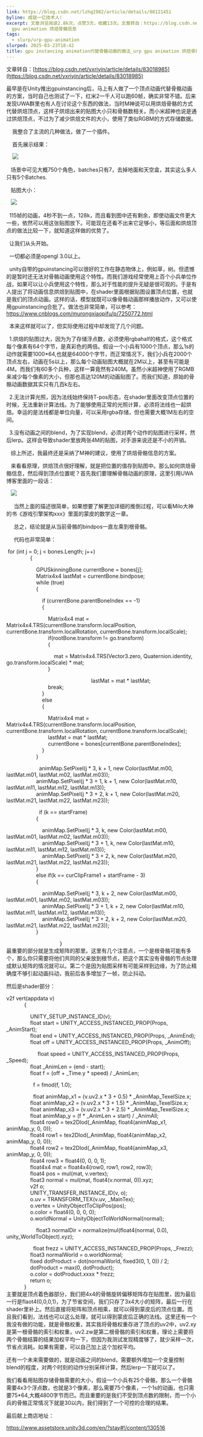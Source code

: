 ```yaml
---
link: https://blog.csdn.net/lzhq1982/article/details/88121451
byline: 成就一亿技术人!
excerpt: 文章浏览阅读2.8k次，点赞3次，收藏13次。文章转自：https://blog.csdn.net/yxriyin/article/details/83018985最早是在Unity推出gpuinstancing后，马上有人做了一个顶点动画代替骨骼动画的方案，当时自己也测试了一下，红米2一千人可以跑60帧，确实非常不错。后来发现UWA群里也有人在讨论这个东西的做法，当时M神说可以用烘焙骨骼的方式代替烘焙顶点，这样子烘焙出来的贴图大小只和骨..._urp
  gpu animation 烘焙骨骼信息
tags:
  - slurp/urp-gpu-animation
slurped: 2025-03-23T18:42
title: gpu instancing animation代替骨骼动画的做法_urp gpu animation 烘焙骨骼信息-CSDN博客
---
```


文章转自：[https://blog.csdn.net/yxriyin/article/details/83018985](https://blog.csdn.net/yxriyin/article/details/83018985)

最早是在Unity推出gpuinstancing后，马上有人做了一个顶点动画代替骨骼动画的方案，当时自己也测试了一下，红米2一千人可以跑60帧，确实非常不错。后来发现UWA群里也有人在讨论这个东西的做法，当时M神说可以用烘焙骨骼的方式代替烘焙顶点，这样子烘焙出来的贴图大小只和骨骼数相关。而小米超神也说是通过烘焙顶点，不过为了减少烘焙文件的大小，使用了类似RGBM的方式存储数据。

    我整合了主流的几种做法，做了一个插件。

    首先展示结果：

    ![](https://i-blog.csdnimg.cn/blog_migrate/a18cc1114067fa41c337e1c8973c7d12.jpeg)

   场景中可见大概750个角色，batches只有7，去掉地面和天空盒，其实这么多人只有5个Batches.

   贴图大小：

   ![](https://i-blog.csdnimg.cn/blog_migrate/103382c2eae404042d3fbf43d6c42ec0.png)

  115帧的动画，4秒不到一点，128k，而且看到图中还有剩余，即使动画文件更大一些，依然可以用这张贴图放下。可能现在还看不出来它足够小，等后面和烘焙顶点的做法比较一下，就知道这样做的优势了。

  让我们从头开始。

  一切都必须是opengl 3.0以上。

  unity自带的gpuinstancing可以很好的工作在静态物体上，例如草，树。但遗憾的是暂时还无法对骨骼动画使用这个特性。而我们游戏经常使用上百个小兵单位作战，如果可以让小兵使用这个特性，那么对于性能的提升无疑是很可观的。于是有人提出了将动画信息烘焙到贴图中，在shader里面根据贴图设置顶点位置，也就是我们的顶点动画。这样的话，模型就既可以像骨骼动画那样播放动作，又可以使用gpuinstancing合批了。做法也非常简单，可以参考：https://www.cnblogs.com/murongxiaopifu/p/7250772.html

  本来这样就可以了，但实际使用过程中却发现了几个问题。

  1.烘焙的贴图过大，因为为了存储浮点数，必须使用rgbahalf的格式，这个格式每个像素有64个字节，是真彩色的两倍。假设一个小兵有1000个顶点，那么1s的动作就需要1000*64,也就是64000个字节，而正常情况下，我们小兵在2000个顶点左右，动画在5s以上，那么每个动画贴图大概就在2M以上，甚至有可能是4M。而我们有60多个兵种，这样一算竟然有240M。虽然小米超神使用了RGMB来减少每个像素的大小，但那也高达120M的动画贴图了。而我们知道，原始的骨骼动画数据其实只有几百k左右。

  2.无法计算光照，因为法线始终保持T-pos形态，在shader里面改变顶点位置的时候，无法重新计算法线。为了能够使用正常的光照计算，必须将法线也一起烘焙。幸运的是法线都是单位向量，可以采用rgba存储，但也需要大概1M左右的空间。

  3.没有动画之间的blend，为了实现blend，必须对两个动作的贴图进行采样，然后lerp。这样会导致shader里放两张4M的贴图，对手游来说还是不小的开销。

   综上所述，我最终还是采纳了M神的建议，使用了烘焙骨骼信息的方案。

   来看看原理，烘焙顶点很好理解，就是把位置的值存到贴图中。那么如何烘焙骨骼信息，然后得到顶点位置呢？首先我们要理解骨骼动画的原理，这里引用UWA博客里面的一段话：

   ![](https://i-blog.csdnimg.cn/blog_migrate/24e2275c5ee828be8d45f4f842abf3fa.png)

     当然上面的描述很简单，如果想要了解更加详细的推倒过程，可以看Milo大神的书《游戏引擎架构xxx》里面的蒙皮的数学这一章。

     总之，结论就是从当前骨骼的bindpos一直左乘到根骨骼。

     代码也非常简单：

 for (int j = 0; j < bones.Length; j++)  
                {

                    GPUSkinningBone currentBone = bones[j];  
                    Matrix4x4 lastMat = currentBone.bindpose;  
                    while (true)  
                    {

                        if (currentBone.parentBoneIndex == -1)  
                        {

                            Matrix4x4 mat = Matrix4x4.TRS(currentBone.transform.localPosition, currentBone.transform.localRotation, currentBone.transform.localScale);  
                            if(rootBone.transform != go.transform)  
                            {

                                mat = Matrix4x4.TRS(Vector3.zero, Quaternion.identity, go.transform.localScale) * mat;  
                            }

                                                         lastMat = mat * lastMat;  
                            break;  
                        }  
                        else  
                        {

                            Matrix4x4 mat = Matrix4x4.TRS(currentBone.transform.localPosition, currentBone.transform.localRotation, currentBone.transform.localScale);  
                            lastMat = mat * lastMat;  
                            currentBone = bones[currentBone.parentBoneIndex];  
                        }  
                    }

                      animMap.SetPixel(j * 3, k + 1, new Color(lastMat.m00, lastMat.m01, lastMat.m02, lastMat.m03));  
                    animMap.SetPixel(j * 3 + 1, k + 1, new Color(lastMat.m10, lastMat.m11, lastMat.m12, lastMat.m13));  
                    animMap.SetPixel(j * 3 + 2, k + 1, new Color(lastMat.m20, lastMat.m21, lastMat.m22, lastMat.m23));

                      if (k == startFrame)  
                    {

                        animMap.SetPixel(j * 3, k, new Color(lastMat.m00, lastMat.m01, lastMat.m02, lastMat.m03));  
                        animMap.SetPixel(j * 3 + 1, k, new Color(lastMat.m10, lastMat.m11, lastMat.m12, lastMat.m13));  
                        animMap.SetPixel(j * 3 + 2, k, new Color(lastMat.m20, lastMat.m21, lastMat.m22, lastMat.m23));  
                    }  
                    else if(k == curClipFrame1 + startFrame - 3)  
                    {

                        animMap.SetPixel(j * 3, k + 2, new Color(lastMat.m00, lastMat.m01, lastMat.m02, lastMat.m03));  
                        animMap.SetPixel(j * 3 + 1, k + 2, new Color(lastMat.m10, lastMat.m11, lastMat.m12, lastMat.m13));  
                        animMap.SetPixel(j * 3 + 2, k + 2, new Color(lastMat.m20, lastMat.m21, lastMat.m22, lastMat.m23));  
                    }

                                    }  
最重要的部分就是生成矩阵的那里。这里有几个注意点，一个是根骨骼可能有多个，那么你只需要将他们共同的父亲放到根节点，把这个其实没有骨骼的节点处理成默认矩阵的情况就可以。第二个是因为贴图采样有可能采样到边缘，为了防止精确度不够引起动画抖动，我前后各多增加了一帧，防止抖动。

然后是shader部分：

v2f vert(appdata v)  
            {

                UNITY_SETUP_INSTANCE_ID(v);  
                float start = UNITY_ACCESS_INSTANCED_PROP(Props, _AnimStart);  
                float end = UNITY_ACCESS_INSTANCED_PROP(Props, _AnimEnd);  
                float off = UNITY_ACCESS_INSTANCED_PROP(Props, _AnimOff);

                     float speed = UNITY_ACCESS_INSTANCED_PROP(Props, _Speed);  
                float _AnimLen = (end - start);  
                float f = (off + _Time.y * speed) / _AnimLen;

                  f = fmod(f, 1.0);

                  float animMap_x1 = (v.uv2.x * 3 + 0.5) * _AnimMap_TexelSize.x;  
                float animMap_x2 = (v.uv2.x * 3 + 1.5) * _AnimMap_TexelSize.x;  
                float animMap_x3 = (v.uv2.x * 3 + 2.5) * _AnimMap_TexelSize.x;  
                float animMap_y = (f * _AnimLen + start) / _AnimAll;  
                float4 row0 = tex2Dlod(_AnimMap, float4(animMap_x1, animMap_y, 0, 0));  
                float4 row1 = tex2Dlod(_AnimMap, float4(animMap_x2, animMap_y, 0, 0));  
                float4 row2 = tex2Dlod(_AnimMap, float4(animMap_x3, animMap_y, 0, 0));  
                float4 row3 = float4(0, 0, 0, 1);  
                float4x4 mat = float4x4(row0, row1, row2, row3);  
                float4 pos = mul(mat, v.vertex);  
                float3 normal = mul(mat, float4(v.normal, 0)).xyz;  
                v2f o;  
                UNITY_TRANSFER_INSTANCE_ID(v, o);  
                o.uv = TRANSFORM_TEX(v.uv, _MainTex);  
                o.vertex = UnityObjectToClipPos(pos);  
                o.color = float4(0, 0, 0, 0);  
                o.worldNormal = UnityObjectToWorldNormal(normal);

                    float3 normalDir = normalize(mul(float4(normal, 0.0), unity_WorldToObject).xyz);

                  float frezz = UNITY_ACCESS_INSTANCED_PROP(Props, _Frezz);  
                float3 normalWorld = o.worldNormal;  
                fixed dotProduct = dot(normalWorld, fixed3(0, 1, 0)) / 2;  
                dotProduct = max(0, dotProduct);  
                o.color = dotProduct.xxxx * frezz;  
                return o;  
            }  
主要就是顶点着色器部分，我们把4x4的骨骼旋转偏移矩阵存在贴图里，因为最后一行是flaot4(0,0,0,1)，为了节省空间，我们只存了3x4大小的矩阵，最后一行在shader里补上。然后直接将矩阵和顶点相乘，就可以得到蒙皮后的顶点位置。而且我们看到，法线也可以这么处理，就可以得到蒙皮后正确的法线。这里还有一个我没有做的功能，就是骨骼权重，其实我将骨骼权重存进了顶点的uv2中，uv2.xy是第一根骨骼的索引和权重，uv2.zw是第二根骨骼的索引和权重，理论上需要将两个骨骼结算的结果加权平均一下，但因为我测试发现精度够了，就少采样一次，节省点消耗。如果有需要，可以自己加上这个加权平均。

还有一个未来需要做的，就是动画之间的blend，需要额外增加一个变量控制blend的程度，对两个时刻的动作分别采样计算，然后lerp一下就可以了。

我们看看用贴图存储骨骼需要的大小，假设一个小兵有25个骨骼，那么一个骨骼需要4x3个浮点数，也就是3个像素，那么需要75个像素，一个1s的动画，也只需要75*64,大概4800字节而已。而且重要的是我们不受到顶点数的限制，而一个小兵的骨骼正常情况下就是30以内，我们得到了一个可控的合理的结果。

最后献上商店地址：

https://www.assetstore.unity3d.com/en/?stay#!/content/130516